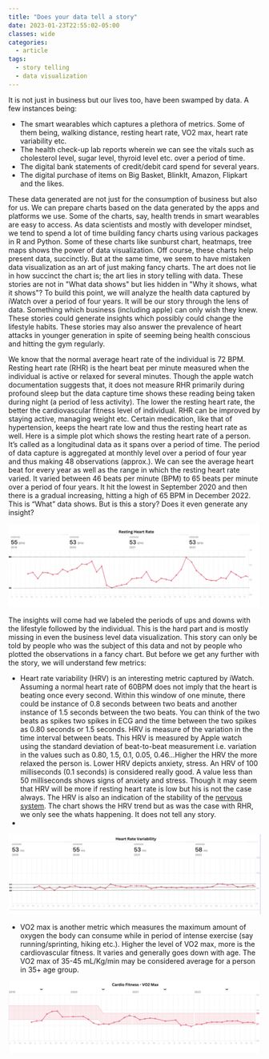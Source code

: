 ```yaml
---
title: "Does your data tell a story"
date: 2023-01-23T22:55:02-05:00
classes: wide
categories:
  - article
tags:
  - story telling
  - data visualization
---
```


It is not just in business but our lives too, have been swamped by data. A few instances being:

* The smart wearables which captures a plethora of metrics. Some of them being, walking distance, resting heart rate, VO2 max, heart rate variability etc.
* The health check-up lab reports wherein we can see the vitals such as cholesterol level, sugar level, thyroid level etc. over a period of time.
* The digital bank statements of credit/debit card spend for several years.
* The digital purchase of items on Big Basket, BlinkIt, Amazon, Flipkart and the likes.

These data generated are not just for the consumption of business but also for us. We can prepare charts based on the data generated by the apps and platforms we use. Some of the charts, say, health trends in smart wearables are easy to access. As data scientists and mostly with developer mindset, we tend to spend a lot of time building fancy charts using various packages in R and Python. Some of these charts like sunburst chart, heatmaps, tree maps shows the power of data visualization. Off course, these charts help present data, succinctly. But at the same time, we seem to have mistaken data visualization as an art of just making fancy charts. The art does not lie in how succinct the chart is; the art lies in story telling with data. These stories are not in "What data shows" but lies hidden in "Why it shows, what it shows"? To build this point, we will analyze the health data captured by iWatch over a period of four years. It will be our story through the lens of data. Something which business (including apple) can only wish they knew. These stories could generate insights which possibly could change the lifestyle habits. These stories may also answer the prevalence of heart attacks in younger generation in spite of seeming being health conscious and hitting the gym regularly.  

We know that the normal average heart rate of the individual is 72 BPM. Resting heart rate (RHR) is the heart beat per minute measured when the individual is active or relaxed for several minutes. Though the apple watch documentation suggests that, it does not measure RHR primarily during profound sleep but the data capture time shows these reading being taken during night (a period of less activity). The lower the resting heart rate, the better the cardiovascular fitness level of individual.  RHR can be improved by staying active, managing weight etc. Certain medication, like that of hypertension, keeps the heart rate low and thus the resting heart rate as well. Here is a simple plot which shows the resting heart rate of a person. It’s called as a longitudinal data as it spans over a period of time. The period  of data capture is aggregated at monthly level over a period of four year and thus making 48 observations (approx.). We can see the average heart beat for every year as well as the range in which the resting heart rate varied. It varied between 46 beats per minute (BPM) to 65 beats per minute over a period of four years. It hit the lowest in September 2020 and then there is a gradual increasing, hitting a high of 65 BPM in December 2022. This is “What” data shows. But is this a story? Does it even generate any insight? 

![image](/assets/images/rhr1.png)

The insights will come had we labeled the periods of ups and downs with the lifestyle followed by the individual. This is the hard part and is mostly missing in even the business level data visualization. This story can only be told by people who was the subject of this data and not by people who plotted the observations in a fancy chart. But before we get any further with the story, we will understand few metrics:

* Heart rate variability (HRV) is an interesting metric captured by iWatch. Assuming a normal heart rate of 60BPM does not imply that the heart is beating once every second. Within this window of one minute, there could be instance of 0.8 seconds between two beats and another instance of 1.5 seconds between the two beats. You can think of the two beats as spikes two spikes in ECG and the time between the two spikes as 0.80 seconds or 1.5 seconds. HRV is  measure of the variation in the time interval between beats. This HRV is measured by Apple watch using the standard deviation of beat-to-beat measurement i.e. variation in the values such as 0.80, 1.5, 0.1, 0.05, 0.46…Higher the HRV the more relaxed the person is. Lower HRV depicts anxiety, stress. An HRV of 100 milliseconds (0.1 seconds) is considered really good. A value less than 50 milliseconds shows signs of anxiety and stress. Though it may seem that HRV will be more if resting heart rate is low but his is not the case always. The HRV is also an indication of the stability of the [nervous system](https://www.whoop.com/thelocker/heart-rate-variability-hrv/). The chart shows the HRV trend but as was the case with RHR, we only see the whats happening. It does not tell any story.
* 
![image](/assets/images/hrv1.png)

* VO2 max is another metric which measures the maximum amount of oxygen the body can consume while in period of intense exercise (say running/sprinting, hiking etc.). Higher the level of VO2 max, more is the cardiovascular fitness. It varies and generally goes down with age. The VO2 max of 35-45 mL/Kg/min may be considered average for a person in 35+ age group.

![image](/assets/images/vo2_1.png)


